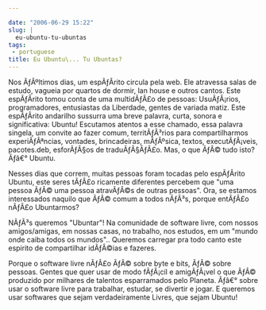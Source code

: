 ```yaml
---

date: "2006-06-29 15:22"
slug: |
  eu-ubuntu-tu-ubuntas
tags:
 - portuguese
title: Eu Ubuntu\... Tu Ubuntas?
---
```


Nos ÃƒÂºltimos dias, um espÃƒÂ­rito circula pela web. Ele atravessa
salas de estudo, vagueia por quartos de dormir, lan house e outros
cantos. Este espÃƒÂ­rito tomou conta de uma multidÃƒÂ£o de pessoas:
UsuÃƒÂ¡rios, programadores, entusiastas da Liberdade, gentes de variada
matiz. Este espÃƒÂ­rito andarilho sussurra uma breve palavra, curta,
sonora e significativa: Ubuntu! Escutamos atentos a esse chamado, essa
palavra singela, um convite ao fazer comum, territÃƒÂ³rios para
compartilharmos experiÃƒÂªncias, vontades, brincadeiras, mÃƒÂºsica,
textos, executÃƒÂ¡veis, pacotes.deb, esforÃƒÂ§os de traduÃƒÂ§ÃƒÂ£o. Mas,
o que ÃƒÂ© tudo isto? Ãƒâ€° Ubuntu.

Nesses dias que correm, muitas pessoas foram tocadas pelo espÃƒÂ­rito
Ubuntu, este seres tÃƒÂ£o ricamente diferentes percebem que "uma pessoa
ÃƒÂ© uma pessoa atravÃƒÂ©s de outras pessoas". Ora, se estamos
interessados naquilo que ÃƒÂ© comum a todos nÃƒÂ³s, porque entÃƒÂ£o
nÃƒÂ£o Ubuntarmos?

NÃƒÂ³s queremos "Ubuntar"! Na comunidade de software livre, com nossos
amigos/amigas, em nossas casas, no trabalho, nos estudos, em um "mundo
onde caiba todos os mundos".. Queremos carregar pra todo canto este
espirito de compartilhar idÃƒÂ©ias e fazeres.

Porque o software livre nÃƒÂ£o ÃƒÂ© sobre byte e bits, ÃƒÂ© sobre
pessoas. Gentes que quer usar de modo fÃƒÂ¡cil e amigÃƒÂ¡vel o que ÃƒÂ©
produzido por milhares de talentos esparramados pelo Planeta. Ãƒâ€°
sobre usar o software livre para trabalhar, estudar, se divertir e
jogar. E queremos usar softwares que sejam verdadeiramente Livres, que
sejam Ubuntu!
